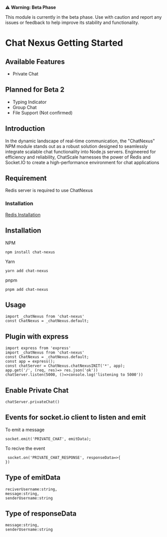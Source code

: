 ⚠️ **Warning: Beta Phase**

This module is currently in the beta phase. Use with caution and report any issues or feedback to help improve its stability and functionality.

# Chat Nexus Getting Started

## Available Features

- Private Chat

## Planned for Beta 2

- Typing Indicator
- Group Chat
- File Support (Not confirmed)

## Introduction

In the dynamic landscape of real-time communication, the "ChatNexus" NPM module stands out as a robust solution designed to seamlessly integrate scalable chat functionality into Node.js servers. Engineered for efficiency and reliability, ChatScale harnesses the power of Redis and Socket.IO to create a high-performance environment for chat applications

## Requirement

Redis server is required to use ChatNexus

### Installation

[Redis Installation](https://redis.io/docs/install/install-redis/)

## Installation

NPM

```
npm install chat-nexus
```

Yarn

```
yarn add chat-nexus
```

pnpm

```
pnpm add chat-nexus
```

## Usage

```
import _chatNexus from 'chat-nexus'
const ChatNexus = _chatNexus.default;
```

## Plugin with express

```
import express from 'express'
import _chatNexus from 'chat-nexus'
const ChatNexus = _chatNexus.default;
const app = express();
const chatServer = ChatNexus.chatNexusINIT('*', app);
app.get('/', (req, res)=> res.json('ok'))
chatServer.listen(5000, ()=>console.log('listening to 5000'))
```

## Enable Private Chat

```
chatServer.privateChat()
```

## Events for socket.io client to listen and emit

To emit a message

```
socket.emit('PRIVATE_CHAT', emitData);
```

To recive the event

```
 socket.on('PRIVATE_CHAT_RESPONSE', responseData=>{
})
```

## Type of emitData

```
reciverUsername:string,
message:string,
senderUsername:string
```

## Type of responseData

```
message:string,
senderUsername:string
```
